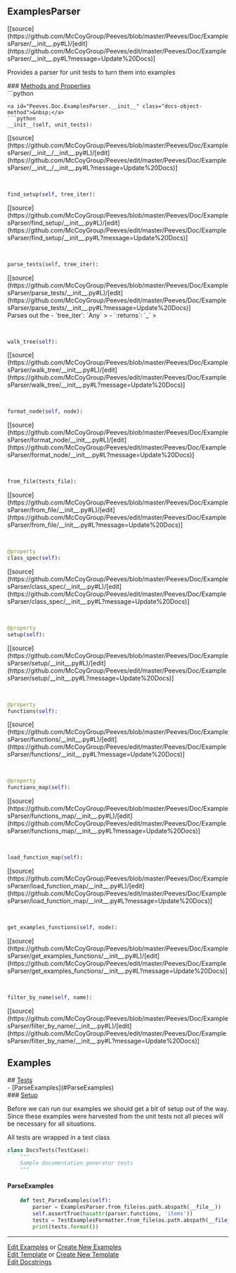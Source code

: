 ## <a id="Peeves.Doc.ExamplesParser">ExamplesParser</a> 

<div class="docs-source-link" markdown="1">
[[source](https://github.com/McCoyGroup/Peeves/blob/master/Peeves/Doc/ExamplesParser/__init__.py#L)/[edit](https://github.com/McCoyGroup/Peeves/edit/master/Peeves/Doc/ExamplesParser/__init__.py#L?message=Update%20Docs)]
</div>

Provides a parser for unit tests to turn them into examples







<div class="collapsible-section">
 <div class="collapsible-section collapsible-section-header" markdown="1">
### <a class="collapse-link" data-toggle="collapse" href="#methods" markdown="1"> Methods and Properties</a> <a class="float-right" data-toggle="collapse" href="#methods"><i class="fa fa-chevron-down"></i></a>
 </div>
 <div class="collapsible-section collapsible-section-body collapse show" id="methods" markdown="1">
 ```python

```
<a id="Peeves.Doc.ExamplesParser.__init__" class="docs-object-method">&nbsp;</a> 
```python
__init__(self, unit_tests): 
```
<div class="docs-source-link" markdown="1">
[[source](https://github.com/McCoyGroup/Peeves/blob/master/Peeves/Doc/ExamplesParser/__init__/__init__.py#L)/[edit](https://github.com/McCoyGroup/Peeves/edit/master/Peeves/Doc/ExamplesParser/__init__/__init__.py#L?message=Update%20Docs)]
</div>


<a id="Peeves.Doc.ExamplesParser.find_setup" class="docs-object-method">&nbsp;</a> 
```python
find_setup(self, tree_iter): 
```
<div class="docs-source-link" markdown="1">
[[source](https://github.com/McCoyGroup/Peeves/blob/master/Peeves/Doc/ExamplesParser/find_setup/__init__.py#L)/[edit](https://github.com/McCoyGroup/Peeves/edit/master/Peeves/Doc/ExamplesParser/find_setup/__init__.py#L?message=Update%20Docs)]
</div>


<a id="Peeves.Doc.ExamplesParser.parse_tests" class="docs-object-method">&nbsp;</a> 
```python
parse_tests(self, tree_iter): 
```
<div class="docs-source-link" markdown="1">
[[source](https://github.com/McCoyGroup/Peeves/blob/master/Peeves/Doc/ExamplesParser/parse_tests/__init__.py#L)/[edit](https://github.com/McCoyGroup/Peeves/edit/master/Peeves/Doc/ExamplesParser/parse_tests/__init__.py#L?message=Update%20Docs)]
</div>
Parses out the
  - `tree_iter`: `Any`
    > 
  - `:returns`: `_`
    >


<a id="Peeves.Doc.ExamplesParser.walk_tree" class="docs-object-method">&nbsp;</a> 
```python
walk_tree(self): 
```
<div class="docs-source-link" markdown="1">
[[source](https://github.com/McCoyGroup/Peeves/blob/master/Peeves/Doc/ExamplesParser/walk_tree/__init__.py#L)/[edit](https://github.com/McCoyGroup/Peeves/edit/master/Peeves/Doc/ExamplesParser/walk_tree/__init__.py#L?message=Update%20Docs)]
</div>


<a id="Peeves.Doc.ExamplesParser.format_node" class="docs-object-method">&nbsp;</a> 
```python
format_node(self, node): 
```
<div class="docs-source-link" markdown="1">
[[source](https://github.com/McCoyGroup/Peeves/blob/master/Peeves/Doc/ExamplesParser/format_node/__init__.py#L)/[edit](https://github.com/McCoyGroup/Peeves/edit/master/Peeves/Doc/ExamplesParser/format_node/__init__.py#L?message=Update%20Docs)]
</div>


<a id="Peeves.Doc.ExamplesParser.from_file" class="docs-object-method">&nbsp;</a> 
```python
from_file(tests_file): 
```
<div class="docs-source-link" markdown="1">
[[source](https://github.com/McCoyGroup/Peeves/blob/master/Peeves/Doc/ExamplesParser/from_file/__init__.py#L)/[edit](https://github.com/McCoyGroup/Peeves/edit/master/Peeves/Doc/ExamplesParser/from_file/__init__.py#L?message=Update%20Docs)]
</div>


<a id="Peeves.Doc.ExamplesParser.class_spec" class="docs-object-method">&nbsp;</a> 
```python
@property
class_spec(self): 
```
<div class="docs-source-link" markdown="1">
[[source](https://github.com/McCoyGroup/Peeves/blob/master/Peeves/Doc/ExamplesParser/class_spec/__init__.py#L)/[edit](https://github.com/McCoyGroup/Peeves/edit/master/Peeves/Doc/ExamplesParser/class_spec/__init__.py#L?message=Update%20Docs)]
</div>


<a id="Peeves.Doc.ExamplesParser.setup" class="docs-object-method">&nbsp;</a> 
```python
@property
setup(self): 
```
<div class="docs-source-link" markdown="1">
[[source](https://github.com/McCoyGroup/Peeves/blob/master/Peeves/Doc/ExamplesParser/setup/__init__.py#L)/[edit](https://github.com/McCoyGroup/Peeves/edit/master/Peeves/Doc/ExamplesParser/setup/__init__.py#L?message=Update%20Docs)]
</div>


<a id="Peeves.Doc.ExamplesParser.functions" class="docs-object-method">&nbsp;</a> 
```python
@property
functions(self): 
```
<div class="docs-source-link" markdown="1">
[[source](https://github.com/McCoyGroup/Peeves/blob/master/Peeves/Doc/ExamplesParser/functions/__init__.py#L)/[edit](https://github.com/McCoyGroup/Peeves/edit/master/Peeves/Doc/ExamplesParser/functions/__init__.py#L?message=Update%20Docs)]
</div>


<a id="Peeves.Doc.ExamplesParser.functions_map" class="docs-object-method">&nbsp;</a> 
```python
@property
functions_map(self): 
```
<div class="docs-source-link" markdown="1">
[[source](https://github.com/McCoyGroup/Peeves/blob/master/Peeves/Doc/ExamplesParser/functions_map/__init__.py#L)/[edit](https://github.com/McCoyGroup/Peeves/edit/master/Peeves/Doc/ExamplesParser/functions_map/__init__.py#L?message=Update%20Docs)]
</div>


<a id="Peeves.Doc.ExamplesParser.load_function_map" class="docs-object-method">&nbsp;</a> 
```python
load_function_map(self): 
```
<div class="docs-source-link" markdown="1">
[[source](https://github.com/McCoyGroup/Peeves/blob/master/Peeves/Doc/ExamplesParser/load_function_map/__init__.py#L)/[edit](https://github.com/McCoyGroup/Peeves/edit/master/Peeves/Doc/ExamplesParser/load_function_map/__init__.py#L?message=Update%20Docs)]
</div>


<a id="Peeves.Doc.ExamplesParser.get_examples_functions" class="docs-object-method">&nbsp;</a> 
```python
get_examples_functions(self, node): 
```
<div class="docs-source-link" markdown="1">
[[source](https://github.com/McCoyGroup/Peeves/blob/master/Peeves/Doc/ExamplesParser/get_examples_functions/__init__.py#L)/[edit](https://github.com/McCoyGroup/Peeves/edit/master/Peeves/Doc/ExamplesParser/get_examples_functions/__init__.py#L?message=Update%20Docs)]
</div>


<a id="Peeves.Doc.ExamplesParser.filter_by_name" class="docs-object-method">&nbsp;</a> 
```python
filter_by_name(self, name): 
```
<div class="docs-source-link" markdown="1">
[[source](https://github.com/McCoyGroup/Peeves/blob/master/Peeves/Doc/ExamplesParser/filter_by_name/__init__.py#L)/[edit](https://github.com/McCoyGroup/Peeves/edit/master/Peeves/Doc/ExamplesParser/filter_by_name/__init__.py#L?message=Update%20Docs)]
</div>
 </div>
</div>




## Examples













<div class="collapsible-section">
 <div class="collapsible-section collapsible-section-header" markdown="1">
## <a class="collapse-link" data-toggle="collapse" href="#Tests-8588d7" markdown="1"> Tests</a> <a class="float-right" data-toggle="collapse" href="#Tests-8588d7"><i class="fa fa-chevron-down"></i></a>
 </div>
 <div class="collapsible-section collapsible-section-body collapse show" id="Tests-8588d7" markdown="1">
 - [ParseExamples](#ParseExamples)

<div class="collapsible-section">
 <div class="collapsible-section collapsible-section-header" markdown="1">
### <a class="collapse-link" data-toggle="collapse" href="#Setup-811d61" markdown="1"> Setup</a> <a class="float-right" data-toggle="collapse" href="#Setup-811d61"><i class="fa fa-chevron-down"></i></a>
 </div>
 <div class="collapsible-section collapsible-section-body collapse show" id="Setup-811d61" markdown="1">
 
Before we can run our examples we should get a bit of setup out of the way.
Since these examples were harvested from the unit tests not all pieces
will be necessary for all situations.

All tests are wrapped in a test class
```python
class DocsTests(TestCase):
    """
    Sample documentation generator tests
    """
```

 </div>
</div>

#### <a name="ParseExamples">ParseExamples</a>
```python
    def test_ParseExamples(self):
        parser = ExamplesParser.from_file(os.path.abspath(__file__))
        self.assertTrue(hasattr(parser.functions, 'items'))
        tests = TestExamplesFormatter.from_file(os.path.abspath(__file__))
        print(tests.format())
```

 </div>
</div>





---

[Edit Examples](https://github.com/McCoyGroup/Peeves/edit/gh-pages/ci/examples/Peeves/Doc/ExamplesParser.md) or 
[Create New Examples](https://github.com/McCoyGroup/Peeves/new/gh-pages/?filename=ci/examples/Peeves/Doc/ExamplesParser.md) <br/>
[Edit Template](https://github.com/McCoyGroup/Peeves/edit/gh-pages/ci/docs/Peeves/Doc/ExamplesParser.md) or 
[Create New Template](https://github.com/McCoyGroup/Peeves/new/gh-pages/?filename=ci/docs/templates/Peeves/Doc/ExamplesParser.md) <br/>
[Edit Docstrings](https://github.com/McCoyGroup/Peeves/edit/master/Peeves/Doc/ExamplesParser/__init__.py#L?message=Update%20Docs)